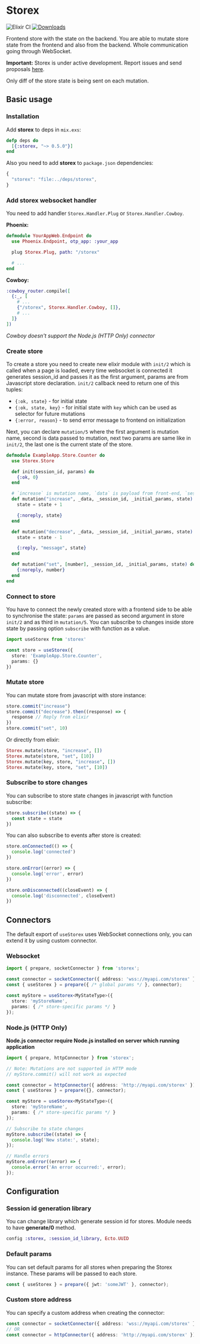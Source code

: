 # Storex

![Elixir CI](https://github.com/nerdslabs/storex/workflows/Elixir%20CI/badge.svg) [![Downloads](https://img.shields.io/hexpm/dt/storex.svg)](https://hex.pm/packages/storex)

Frontend store with the state on the backend. You are able to mutate store state from the frontend and also from the backend. Whole communication going through WebSocket.

**Important:** Storex is under active development. Report issues and send proposals [here](https://github.com/nerdslabs/storex/issues/new).

Only diff of the store state is being sent on each mutation.

## Basic usage

### Installation

Add **storex** to deps in `mix.exs`:

```elixir
defp deps do
  [{:storex, "~> 0.5.0"}]
end
```

Also you need to add **storex** to `package.json` dependencies:

```javascript
{
  "storex": "file:../deps/storex",
}
```

### Add storex websocket handler

You need to add handler `Storex.Handler.Plug` or `Storex.Handler.Cowboy`.

**Phoenix:**
```elixir
defmodule YourAppWeb.Endpoint do
  use Phoenix.Endpoint, otp_app: :your_app

  plug Storex.Plug, path: "/storex"

  # ...
end
```

**Cowboy:**
```elixir
:cowboy_router.compile([
  {:_, [
    # ...
    {"/storex", Storex.Handler.Cowboy, []},
    # ...
  ]}
])
```

_Cowboy doesn't support the Node.js (HTTP Only) connector_

### Create store

To create a store you need to create new elixir module with `init/2` which is called when a page is loaded, every time websocket is connected it generates session_id and passes it as the first argument, params are from Javascript store declaration. `init/2` callback need to return one of this tuples:

- `{:ok, state}` - for initial state
- `{:ok, state, key}` - for initial state with `key` which can be used as selector for future mutations
- `{:error, reason}` - to send error message to frontend on initialization

Next, you can declare `mutation/5` where the first argument is mutation name, second is data passed to mutation, next two params are same like in `init/2`, the last one is the current state of the store.

```elixir
defmodule ExampleApp.Store.Counter do
  use Storex.Store

  def init(session_id, params) do
    {:ok, 0}
  end

  # `increase` is mutation name, `data` is payload from front-end, `session_id` is current session id of connecton, `initial_params` with which store was initialized, `state` is store current state.
  def mutation("increase", _data, _session_id, _initial_params, state) do
    state = state + 1

    {:noreply, state}
  end

  def mutation("decrease", _data, _session_id, _initial_params, state) do
    state = state - 1

    {:reply, "message", state}
  end

  def mutation("set", [number], _session_id, _initial_params, state) do
    {:noreply, number}
  end
end
```

### Connect to store

You have to connect the newly created store with a frontend side to be able to synchronise the state: `params` are passed as second argument in store `init/2` and as third in `mutation/5`. You can subscribe to changes inside store state by passing option `subscribe` with function as a value.

```typescript
import useStorex from 'storex'

const store = useStorex({
  store: 'ExampleApp.Store.Counter',
  params: {}
})
```

### Mutate store

You can mutate store from javascript with store instance:

```typescript
store.commit("increase")
store.commit("decrease").then((response) => {
  response // Reply from elixir
})
store.commit("set", 10)
```

Or directly from elixir:

```elixir
Storex.mutate(store, "increase", [])
Storex.mutate(store, "set", [10])
Storex.mutate(key, store, "increase", [])
Storex.mutate(key, store, "set", [10])
```

### Subscribe to store changes

You can subscribe to store state changes in javascript with function subscribe:

```typescript
store.subscribe((state) => {
  const state = state
})
```

You can also subscribe to events after store is created:

```typescript
store.onConnected(() => {
  console.log('connected')
})

store.onError((error) => {
  console.log('error', error)
})

store.onDisconnected((closeEvent) => {
  console.log('disconnected', closeEvent)
})
```

## Connectors
The default export of `useStorex` uses WebSocket connections only, you can extend it by using custom connector.

### Websocket

```typescript
import { prepare, socketConnector } from 'storex';

const connector = socketConnector({ address: 'wss://myapi.com/storex' });
const { useStorex } = prepare({ /* global params */ }, connector);

const myStore = useStorex<MyStateType>({
  store: 'myStoreName',
  params: { /* store-specific params */ }
});
```

### Node.js (HTTP Only)

**Node.js connector require Node.js installed on server which running application**

```typescript
import { prepare, httpConnector } from 'storex';

// Note: Mutations are not supported in HTTP mode
// myStore.commit() will not work as expected

const connector = httpConnector({ address: 'http://myapi.com/storex' });
const { useStorex } = prepare({}, connector);

const myStore = useStorex<MyStateType>({
  store: 'myStoreName',
  params: { /* store-specific params */ }
});

// Subscribe to state changes
myStore.subscribe((state) => {
  console.log('New state:', state);
});

// Handle errors
myStore.onError((error) => {
  console.error('An error occurred:', error);
});
```

## Configuration

### Session id generation library

You can change library which generate session id for stores. Module needs to have **generate/0** method.

```elixir
config :storex, :session_id_library, Ecto.UUID
```

### Default params

You can set default params for all stores when preparing the Storex instance. These params will be passed to each store.

```typescript
const { useStorex } = prepare({ jwt: 'someJWT' }, connector);
```

### Custom store address

You can specify a custom address when creating the connector:

```typescript
const connector = socketConnector({ address: 'wss://myapi.com/storex' });
// OR
const connector = httpConnector({ address: 'http://myapi.com/storex' });
```
